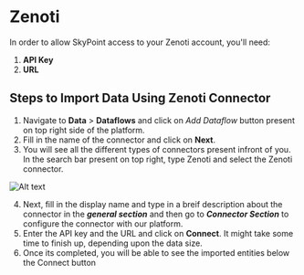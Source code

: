 # Zenoti

In order to allow SkyPoint access to your Zenoti account, you'll need:

1. **API Key**
2. **URL**

## Steps to Import Data Using Zenoti Connector

1. Navigate to **Data** > **Dataflows** and click on *Add Dataflow* button present on top right side of the platform.
2. Fill in the name of the connector and click on **Next**.
3. You will see all the different types of connectors present infront of you. In the search bar present on top right, type Zenoti and select the Zenoti connector.

![Alt text](https://github.com/skypointcloud/platform/blob/master/docs/doc_snippets/zenoti_connector.PNG?raw=true)

4. Next, fill in the display name and type in a breif description about the connector in the ***general section*** and then go to ***Connector Section*** to configure the connector with our platform.
5. Enter the API key and the URL and click on **Connect**. It might take some time to finish up, depending upon the data size.
6. Once its completed, you will be able to see the imported entities below the Connect button